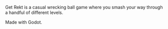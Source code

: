 Get Rekt is a casual wrecking ball game where you smash your way through a handful of different levels.

Made with Godot.
